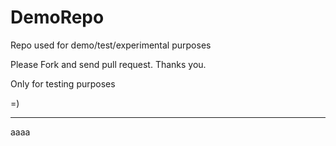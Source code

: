 # DemoRepo
Repo used for demo/test/experimental purposes

Please Fork and send pull request. Thanks you.

Only for testing purposes

=)

****
aaaa
